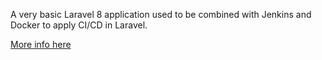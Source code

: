 A very basic Laravel 8 application used to be combined with Jenkins and Docker to apply CI/CD in Laravel. 

[More info here](https://medium.com/@danielgara/configure-laravel-8-for-ci-cd-with-jenkins-and-github-part-1-58b9be304292)
